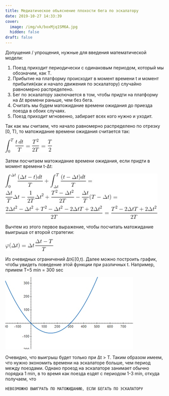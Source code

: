 ```yaml
---
title: Медиатическое обьяснение плохости бега по эскалатору
date: 2019-10-27 14:33:39
cover:
  image: /img/vk/boxMjq1SM6A.jpg
  hidden: false
draft: false
---
```


Допущения / упрощения, нужные для введения математической модели:

1. Поезд приходит периодически с одинаковым периодом, который мы обозначим, как T.
1. Прибытие на платформу происходит в момент времени t и момент прибытия(как и начало движения по эскалатору) случайно равномерно распределено.
1. Бег по эскалатору заключается в том, чтобы придти на платформу на Δt времени раньше, чем без бега.
1. Считать мы будем матожидание времени ожидания до приезда поезда в обоих случаях.
1. Поезд приходит мгновенно, забирает всех кого нужно и уходит.

Так как мы считаем, что начало равномерно распределено по отрезку [0, T), то матожидание времени ожидания считается так:

![](/img/vk/EsgFlhQ4D3A.jpg)

Затем посчитаем матожидание времени ожидания, если придти в момент времени t-Δt:

![](/img/vk/wwI4uXu4y0Q.jpg)

Вычтем из этого первое выражение, чтобы посчитать матожидание выигрыша от второй стратегии:

![](/img/vk/PvQU2QYMeTg.jpg)

Из очевидных ограничений Δt∈[0,t). Далее можно построить график, чтобы увидеть поведение этой функции при различных t. Например, примем
T=5 min = 300 sec

![](/img/vk/u-pGNyNsTuY.jpg)

Очевидно, что выигрыш будет только при Δt > T. Таким образом имеем, что нужно экономить времени на эскалаторе больше, чем период между поездами. Однако проезд на эскалаторе занимает обычно порядка 1 min, в то время как поезда ездят с периодом 1-3 min, откуда получаем, что

```
НЕВОЗМОЖНО ВЫИГРАТЬ ПО МАТОЖИДАНИЮ, ЕСЛИ БЕГАТЬ ПО ЭСКАЛАТОРУ
```
